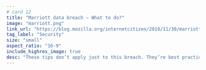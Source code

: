 ```yaml
---
# card 12
title: "Marriott data breach — What to do?"
image: "marriott.png"
link_url: "https://blog.mozilla.org/internetcitizen/2018/11/30/marriott-data-breach-what-to-do/?utm_source=www.mozilla.org&utm_medium=referral&utm_campaign=homepage&utm_content=card"
tag_label: "Security"
size: "small"
aspect_ratio: "16-9"
include_highres_image: true
desc: "These tips don’t apply just to this breach. They’re best practices every day of the week."
---
```

